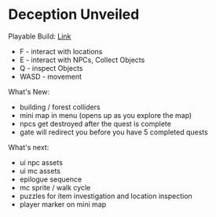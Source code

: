 # Deception Unveiled
 
Playable Build: [Link](https://dahmanp.github.io/Deception-Unveiled/)
- F - interact with  locations
- E - interact with NPCs, Collect Objects
- Q - inspect Objects
- WASD - movement

What's New:
- building / forest colliders
- mini map in menu (opens up as you explore the map)
- npcs get destroyed after the quest is complete
- gate will redirect you before you have 5 completed quests

What's next:
- ui npc assets
- ui mc assets
- epilogue sequence
- mc sprite / walk cycle
- puzzles for item investigation and location inspection
- player marker on mini map
